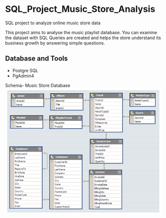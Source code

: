 # SQL_Project_Music_Store_Analysis
SQL project to analyze online music store data

This project aims to analyse the music playlist database. You can examine the dataset with SQL Queries are created and helps the store understand its business growth by answering simple questions.


## Database and Tools
* Postgre SQL
* PgAdmin4

Schema- Music Store Database  
![MusicDatabaseSchema](https://github.com/Gyan3168/Music-Store-Analytics-using-SQL/blob/main/MusicDatabaseSchema.png)
